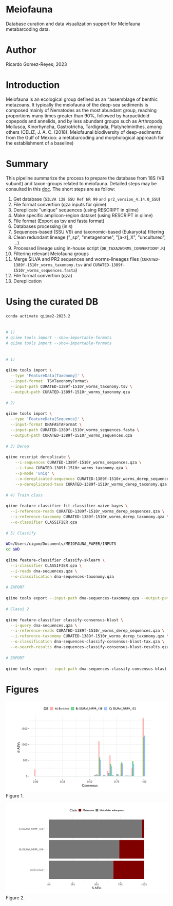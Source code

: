 # Meiofauna
Database curation and data visualization support for Meiofauna metabarcoding data. 

# Author
Ricardo Gomez-Reyes; 2023

# Introduction
Meiofauna is an ecological group defined as an “assemblage of benthic metazoans. It typically the meiofauna of the deep-sea sediments is composed mainly of Nematodes as the most abundant group, reaching proportions many times greater than 90%, followed by harpactidoid copepods and annelids, and by less abundant groups such as Arthropoda, Mollusca, Kinorhyncha, Gastrotricha, Tardígrada, Platyhelminthes, among others (CELIZ, J. A. C. (2018). Meiofaunal biodiversity of deep-sediments from the Gulf of Mexico: a metabarcoding and morphological approach for the establishment of a baseline)

# Summary
This pipeline summarize the process to prepare the database from 18S (V9 subunit) and taxon-groups related to meiofauna. Detailed steps may be consulted in this [doc](https://github.com/RJEGR/Meiofauna/blob/main/RESCRIPT.md). The short steps are as follow:

1. Get database (`SILVA 138 SSU Ref NR 99` `and pr2_version_4.14.0_SSU`)
2. File format convertion (qza inputs for qiime)
3. Dereplicate "unique" sequences (using RESCRIPT in qiime)
4. Make specific amplicon-region dataset  (using RESCRIPT in qiime)
5. File format (Export as tsv and fasta format)
6. Databases processing (in `R`)
7. Sequences-based (SSU V9) and taxonomic-based (Eukaryota) filtering
8. Clean redundant lineage ("_sp", "metagenome", "[a-z]_X", "uncultured", ...)
9. Processed lineage using in-house script (`DB_TAXA2WORMS_CONVERTION*.R`)
10. Filtering relevant Meiofauna groups
11. Merge SILVA and PR2 sequences and worms-lineages files (`CURATED-1389f-1510r_worms_taxonomy.tsv` and `CURATED-1389f-1510r_worms_sequences.fasta`)
12. File format convertion (qza)
13. Dereplication

# Using the curated DB

```bash
conda activate qiime2-2023.2


# 1)
# qiime tools import --show-importable-formats
# qiime tools import --show-importable-formats


# 1)

qiime tools import \
  --type 'FeatureData[Taxonomy]' \
  --input-format  TSVTaxonomyFormat\
  --input-path CURATED-1389f-1510r_worms_taxonomy.tsv \
  --output-path CURATED-1389f-1510r_worms_taxonomy.qza

# 2)

qiime tools import \
  --type 'FeatureData[Sequence]' \
  --input-format DNAFASTAFormat \
  --input-path CURATED-1389f-1510r_worms_sequences.fasta \
  --output-path CURATED-1389f-1510r_worms_sequences.qza
  
# 3) Derep 

qiime rescript dereplicate \
    --i-sequences CURATED-1389f-1510r_worms_sequences.qza \
    --i-taxa CURATED-1389f-1510r_worms_taxonomy.qza \
    --p-mode 'uniq' \
    --o-dereplicated-sequences CURATED-1389f-1510r_worms_derep_sequences.qza \
    --o-dereplicated-taxa CURATED-1389f-1510r_worms_derep_taxonomy.qza
    
# 4) Train class

qiime feature-classifier fit-classifier-naive-bayes \
  --i-reference-reads CURATED-1389f-1510r_worms_derep_sequences.qza \
  --i-reference-taxonomy CURATED-1389f-1510r_worms_derep_taxonomy.qza \
  --o-classifier CLASSIFIER.qza

# 5) Classify

WD=/Users/cigom/Documents/MEIOFAUNA_PAPER/INPUTS
cd $WD

qiime feature-classifier classify-sklearn \
  --i-classifier CLASSIFIER.qza \
  --i-reads dna-sequences.qza \
  --o-classification dna-sequences-taxonomy.qza  

# EXPORT

qiime tools export --input-path dna-sequences-taxonomy.qza --output-path CURATED_DB_DIR

# Classi 2

qiime feature-classifier classify-consensus-blast \
  --i-query dna-sequences.qza \
  --i-reference-reads CURATED-1389f-1510r_worms_derep_sequences.qza \
  --i-reference-taxonomy CURATED-1389f-1510r_worms_derep_taxonomy.qza \
  --o-classification dna-sequences-classify-consensus-blast-tax.qza \
  --o-search-results dna-sequences-classify-consensus-blast-results.qza

# EXPORT

qiime tools export --input-path dna-sequences-classify-consensus-blast-tax.qza --output-path classify-consensus-blast_dir


```

# Figures
![Figure 1](https://github.com/RJEGR/Meiofauna/blob/main/Figures/Fig1.png)
Figure 1.

![Figure 2](https://github.com/RJEGR/Meiofauna/blob/main/Figures/Fig2.png)
Figure 2.
